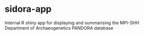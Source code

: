 # sidora-app
Internal R shiny app for displaying and summarising the MPI-SHH Department of Archaeogenetics PANDORA database

